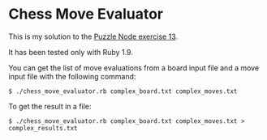 Chess Move Evaluator
===

This is my solution to the [Puzzle Node exercise 13](http://puzzlenode.com/puzzles/22).

It has been tested only with Ruby 1.9.

You can get the list of move evaluations from a board input file and a move input file with the following command:

    $ ./chess_move_evaluator.rb complex_board.txt complex_moves.txt

To get the result in a file:

    $ ./chess_move_evaluator.rb complex_board.txt complex_moves.txt > complex_results.txt
